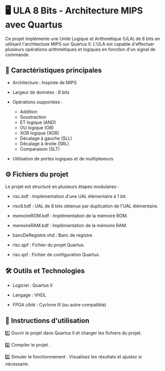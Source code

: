 
# 🖥️ ULA 8 Bits - Architecture MIPS avec Quartus

Ce projet implémente une Unité Logique et Arithmétique (ULA) de 8 bits en utilisant l'architecture MIPS sur Quartus II. L'ULA est capable d'effectuer plusieurs opérations arithmétiques et logiques en fonction d'un signal de commande.

## 📌 Caractéristiques principales
- Architecture : Inspirée de MIPS

- Largeur de données : 8 bits

- Opérations supportées :
    - Addition  
    - Soustraction  
    - ET logique (AND)  
    - OU logique (OR)  
    - XOR logique (XOR)  
    - Décalage à gauche (SLL)  
    - Décalage à droite (SRL)  
    - Comparaison (SLT)  
- Utilisation de portes logiques et de multiplexeurs
## ⚙️ Fichiers du projet
Le projet est structuré en plusieurs étapes modulaires :

- risc.bdf : Implémentation d'une UAL élémentaire à 1 bit.

- risc8.bdf : UAL de 8 bits obtenue par duplication de l'UAL élémentaire.

- memoireROM.bdf : Implémentation de la mémoire ROM.

- memoireRAM.bdf : Implémentation de la mémoire RAM.

- bancDeRegistre.vhd : Banc de registre.

- risc.qpf : Fichier du projet Quartus.

- risc.qsf : Fichier de configuration Quartus.

## 🛠️ Outils et Technologies

- Logiciel : Quartus II

- Langage : VHDL

- FPGA ciblé : Cyclone III (ou autre compatible)

## 🚀 Instructions d'utilisation

1️⃣ Ouvrir le projet dans Quartus II et charger les fichiers du projet.

2️⃣ Compiler le projet .

3️⃣ Simuler le fonctionnement . Visualisez les résultats et ajustez si nécessaire.
